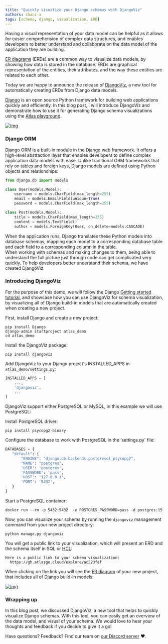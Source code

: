 ```yaml
---
title: "Quickly visualize your Django schemas with DjangoViz"
authors: shani-a
tags: [schema, django, visualization, ERD]
---
```

Having a visual representation of your data model can be helpful as it allows for easier comprehension of complex data
structures, and enables developers to better understand and collaborate on the data model of the application they are
building.

[ER diagrams](https://en.wikipedia.org/wiki/Entity%E2%80%93relationship_model) (ERDs) are a common way to visualize
data models, by showing how data is stored in the database. ERDs are graphical representation of the entities, their
attributes, and the way these entities are related to each other.

Today we are happy to announce the release of [DjangoViz](https://github.com/ariga/djangoviz/), a new tool for
automatically creating ERDs from Django data models.

[Django](https://github.com/django/django) is an open source Python framework for building web applications quickly and
efficiently. In this blog post, I will introduce DjangoViz and demonstrate how to use it for generating Django schema
visualizations using the [Atlas playground](https://gh.atlasgo.cloud/explore/3a5c718d).

[![img](https://atlasgo.io/uploads/images/explore-example.png)](https://gh.atlasgo.cloud/explore/3a5c718d)

### Django ORM

Django ORM is a built-in module in the Django web framework. It offers a high-level abstraction layer that enables
developers to define complex application data models with ease. Unlike traditional ORM frameworks that rely on tables
and foreign keys, Django models are defined using Python objects and relationships:

```python
from django.db import models

class User(models.Model):
    username = models.CharField(max_length=255)
    email = models.EmailField(unique=True)
    password = models.CharField(max_length=255)

class Post(models.Model):
    title = models.CharField(max_length=255)
    content = models.TextField()
    author = models.ForeignKey(User, on_delete=models.CASCADE)
```

When the application runs, Django translates these Python models into database schemas, mapping each model to a
corresponding database table and each field to a corresponding column in the table.   
When working with schemas and making changes to them, being able to understand the full picture just through code can
get complicated very quickly. To help developers better understand their schema, we have created DjangoViz.

### Introducing DjangoViz

For the purpose of this demo, we will follow the Django [Getting started tutorial](https://docs.djangoproject.com/en/4.2/intro/tutorial01/), and showcase how you can use DjangoViz for schema visualization, by visualizing all of Django build-in models that are automatically created when creating a new project.


First, install Django and create a new project:

```console
pip install Django
django-admin startproject atlas_demo
cd atlas_demo
```

Install the DjangoViz package: 

```console
pip install djangoviz
```

Add DjangoViz to your Django project's INSTALLED_APPS in `atlas_demo/settings.py`:

```python
INSTALLED_APPS = [
    ...,
    'djangoviz',
    ...
]
```

DjangoViz support either PostgreSQL or MySQL, in this example we will use PostgreSQL:

Install PostgreSQL driver:

```console
pip install psycopg2-binary
```

Configure the database to work with PostgreSQL in the ‘settings.py` file:


```python
DATABASES = {
   "default": {
       "ENGINE": "django.db.backends.postgresql_psycopg2",
       "NAME": "postgres",
       'USER': 'postgres',
       'PASSWORD': 'pass',
       'HOST': '127.0.0.1',
       'PORT': '5432',
   }
}
```

Start a PostgreSQL container:
```console
docker run --rm -p 5432:5432  -e POSTGRES_PASSWORD=pass -d postgres:15
```

Now, you can visualize your schema by running the `djangoviz` management command from your new project directory:

```console
python manage.py djangoviz
```

You will get a public link to your visualization, which will present an ERD and the schema itself in SQL
or [HCL](https://atlasgo.io/guides/ddl#hcl%E2%80%9D%20with%20%E2%80%9Chttps://atlasgo.io/atlas-schema/sql-resources):

```console
Here is a public link to your schema visualization:
  https://gh.atlasgo.cloud/explore/ac523fef
```

When clicking on the link you will see the [ER diagram](https://gh.atlasgo.cloud/explore/ac523fef) of your new project, that includes all of Django build-in models:


[![img](https://atlasgo.io/uploads/images/django-getting-started-schema.png)](https://gh.atlasgo.cloud/explore/ac523fef) . 


### Wrapping up

In this blog post, we discussed DjangoViz, a new tool that helps to quickly visualize Django schemas. With this tool,
you can easily get an overview of the data model, and visual of your schema. We would love to hear your thoughts and
feedback if you decide to give it a go!

Have questions? Feedback? Find our team on [our Discord server](https://discord.gg/zZ6sWVg6NT) :heart:.